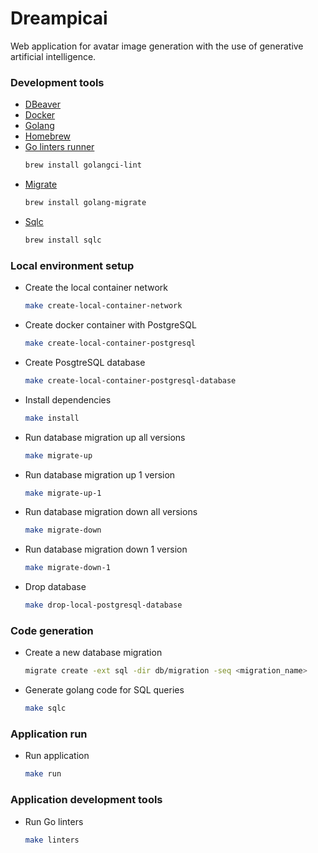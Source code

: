 # Dreampicai
Web application for avatar image generation with the use of generative artificial intelligence.

### Development tools
- [DBeaver](https://dbeaver.io)
- [Docker](https://www.docker.com)
- [Golang](https://golang.org)
- [Homebrew](https://brew.sh)
- [Go linters runner](https://golangci-lint.run/welcome/install/#local-installation)
    ```zsh
    brew install golangci-lint
    ```
- [Migrate](https://github.com/golang-migrate/migrate/tree/master/cmd/migrate)
    ```zsh
    brew install golang-migrate
    ```
- [Sqlc](https://github.com/sqlc-dev/sqlc#installation)
    ```zsh
    brew install sqlc
    ```

### Local environment setup
- Create the local container network
    ``` zsh
    make create-local-container-network
    ```
- Create docker container with PostgreSQL
    ```zsh
    make create-local-container-postgresql
    ```
- Create PosgtreSQL database
    ```zsh
    make create-local-container-postgresql-database
    ```
- Install dependencies
    ```zsh
    make install
    ```
- Run database migration up all versions
    ```zsh
    make migrate-up
    ```
- Run database migration up 1 version
    ```zsh
    make migrate-up-1
    ```
- Run database migration down all versions
    ```zsh
    make migrate-down
    ```
- Run database migration down 1 version
    ```zsh
    make migrate-down-1
    ```
- Drop database
    ```zsh
    make drop-local-postgresql-database
    ```

### Code generation
- Create a new database migration
    ```zsh
    migrate create -ext sql -dir db/migration -seq <migration_name>
    ```
- Generate golang code for SQL queries
    ```zsh
    make sqlc
    ```

### Application run
- Run application
    ```zsh
    make run
    ```

### Application development tools
- Run Go linters
    ```zsh
    make linters
    ```
